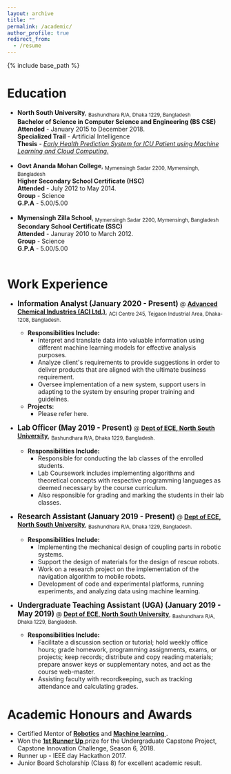 ```yaml
---
layout: archive
title: ""
permalink: /academic/
author_profile: true
redirect_from:
  - /resume
---
```


{% include base_path %}

Education <i class="fa fa-university" aria-hidden="true"></i>
======
* **North South University**, <sub>Bashundhara R/A, Dhaka 1229, Bangladesh</sub><br/> 
    **Bachelor of Science in Computer Science and Engineering (BS CSE)**<br/>
    **Attended** - January 2015 to December 2018.<br/>
    **Specialized Trail** - Artificial Intelligence<br/>
    **Thesis** - <a href="https://www.researchgate.net/publication/336445284_Early_Health_Prediction_System_for_ICU_Patient_using_Machine_Learning_and_Cloud_Computing" target="_blank">*Early Health Prediction System for ICU Patient using Machine Learning and Cloud Computing.*</a> <br/>
    <br/>
* **Govt Ananda Mohan College**, <sub>Mymensingh Sadar 2200, Mymensingh, Bangladesh</sub><br/> 
    **Higher Secondary School Certificate (HSC)**<br/>
    **Attended** - July 2012 to May 2014.<br/>
    **Group** - Science <br/>
    **G.P.A** - 5.00/5.00<br/>
    <br/>
* **Mymensingh Zilla School**, <sub>Mymensingh Sadar 2200, Mymensingh, Bangladesh</sub><br/> 
    **Secondary School Certificate (SSC)**<br/>
    **Attended** - Januray 2010 to March 2012.<br/>
    **Group** - Science <br/>
    **G.P.A** - 5.00/5.00<br/>
    <br/>

Work Experience <i class="fa fa-user-plus" aria-hidden="true"></i>
======
* <span style="font-size:larger;">**Information Analyst (January 2020 - Present)**</span> @ <a href="http://www.aci-bd.com/" target="_blank"> **Advanced Chemical Industries (ACI Ltd.)**</a>, <sub>ACI Centre 245, Tejgaon Industrial Area, Dhaka-1208, Bangladesh.</sub><br/> 
  * **Responsibilities Include:**
    * Interpret and translate data into valuable information using different machine learning models
      for effective analysis purposes.
    * Analyze client's requirements to provide suggestions in order to deliver products that are aligned
      with the ultimate business requirement.
    * Oversee implementation of a new system, support users in adapting to the system by ensuring
      proper training and guidelines. 
  * **Projects:**
    * Please refer here. <br/>

* <span style="font-size:larger;">**Lab Officer (May 2019 - Present)**</span> @ <a href="http://ece.northsouth.edu/" target="_blank"> **Dept of ECE, North South University**</a>, <sub> Bashundhara R/A, Dhaka 1229, Bangladesh.</sub><br/> 
  * **Responsibilities Include:**
    * Responsible for conducting the lab classes of the enrolled students.
    * Lab Coursework includes implementing algorithms and theoretical concepts with respective programming languages as deemed necessary by 
      the course curriculum.
    * Also responsible for grading and marking the students in their lab classes. <br/>
    
* <span style="font-size:larger;">**Research Assistant (January 2019 - Present)**</span> @ <a href="http://ece.northsouth.edu/" target="_blank"> **Dept of ECE, North South University**</a>, <sub> Bashundhara R/A, Dhaka 1229, Bangladesh.</sub><br/> 
  * **Responsibilities Include:**
    * Implementing the mechanical design of coupling parts in robotic systems.
    * Support the design of materials for the design of rescue robots.
    * Work on a research project on the implementation of the navigation algorithm to mobile robots.
    * Development of code and experimental platforms, running experiments, and analyzing data using machine learning. <br/>

* <span style="font-size:larger;">**Undergraduate Teaching Assistant (UGA) (January 2019 - May 2019)**</span> @ <a href="http://ece.northsouth.edu/" target="_blank"> **Dept of ECE, North South University**</a>, <sub> Bashundhara R/A, Dhaka 1229, Bangladesh.</sub><br/> 
  * **Responsibilities Include:**
    * Facilitate a discussion section or tutorial; hold weekly office hours; grade homework, programming assignments, exams, or projects; 
      keep records; distribute and copy reading materials; prepare answer keys or supplementary notes, and act as the course web-master.
    * Assisting faculty with recordkeeping, such as tracking attendance and calculating grades.<br/>
    
Academic Honours and Awards <i class="fa fa-trophy" aria-hidden="true"></i>
======
* Certified Mentor of <a href="https://www.linkedin.com/in/aaneloy/detail/treasury/education:383616052/?entityUrn=urn%3Ali%3Afsd_profileTreasuryMedia%3A(ACoAACACUDUBQrIIuTeRsUyZ5M5aVU0E2z-FznE%2C1556565004607)&section=education%3A383616052&treasuryCount=4" target="_blank"> **Robotics**</a> and <a href="https://www.linkedin.com/in/aaneloy/detail/treasury/education:383616052/?entityUrn=urn%3Ali%3Afsd_profileTreasuryMedia%3A(ACoAACACUDUBQrIIuTeRsUyZ5M5aVU0E2z-FznE%2C1556565004425)&section=education%3A383616052&treasuryCount=4" target="_blank"> **Machine learning** </a>.
* Won the <a href="https://www.daily-sun.com/arcprint/details/359183/Innovation-Challenge-at-NSU/2018-12-24" target="_blank">**1st Runner Up** </a> prize for the Undergraduate Capstone Project, Capstone Innovation Challenge, Season 6, 2018.
* Runner up - IEEE day Hackathon 2017.
* Junior Board Scholarship (Class 8) for excellent academic result.
